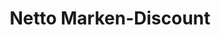 ---
title: "Netto Marken-Discount"
url: /fuerstenwalde-spree/netto-marken-discount-august-bebel-strasse/
shop: Supermarkt
---
